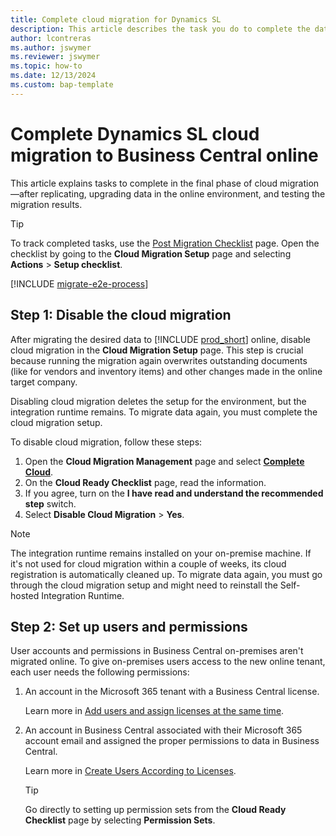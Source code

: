 ```yaml
---
title: Complete cloud migration for Dynamics SL
description: This article describes the task you do to complete the data migration from Dynamics SL to Business Central online. 
author: lcontreras
ms.author: jswymer 
ms.reviewer: jswymer
ms.topic: how-to 
ms.date: 12/13/2024
ms.custom: bap-template 
---
```


# Complete Dynamics SL cloud migration to Business Central online

This article explains tasks to complete in the final phase of cloud migration&mdash;after replicating, upgrading data in the online environment, and testing the migration results.

> [!TIP]
> To track completed tasks, use the [Post Migration Checklist](https://businesscentral.dynamics.com/?page=4020) page. Open the checklist by going to the **Cloud Migration Setup** page and selecting **Actions** > **Setup checklist**.

[!INCLUDE [migrate-e2e-process](../developer/includes/migrate-e2e-process-SL.md)]

## Step 1: Disable the cloud migration

After migrating the desired data to [!INCLUDE [prod_short](../includes/prod_short.md)] online, disable cloud migration in the **Cloud Migration Setup** page. This step is crucial because running the migration again overwrites outstanding documents (like for vendors and inventory items) and other changes made in the online target company.

Disabling cloud migration deletes the setup for the environment, but the integration runtime remains. To migrate data again, you must complete the cloud migration setup.

To disable cloud migration, follow these steps:

1. Open the **Cloud Migration Management** page and select **[Complete Cloud](https://businesscentral.dynamics.com/?page=40063)**.
1. On the **Cloud Ready Checklist** page, read the information.
1. If you agree, turn on the **I have read and understand the recommended step** switch.
1. Select **Disable Cloud Migration** > **Yes**.

> [!NOTE]
> The integration runtime remains installed on your on-premise machine. If it's not used for cloud migration within a couple of weeks, its cloud registration is automatically cleaned up. To migrate data again, you must go through the cloud migration setup and might need to reinstall the Self-hosted Integration Runtime.

## Step 2: Set up users and permissions

User accounts and permissions in Business Central on-premises aren't migrated online. To give on-premises users access to the new online tenant, each user needs the following permissions:

1. An account in the Microsoft 365 tenant with a Business Central license.

   Learn more in [Add users and assign licenses at the same time](/microsoft-365/admin/add-users/add-users).

1. An account in Business Central associated with their Microsoft 365 account email and assigned the proper permissions to data in Business Central.

   Learn more in [Create Users According to Licenses](/dynamics365/business-central/ui-how-users-permissions). 

   > [!TIP]
   > Go directly to setting up permission sets from the **Cloud Ready Checklist** page by selecting **Permission Sets**.